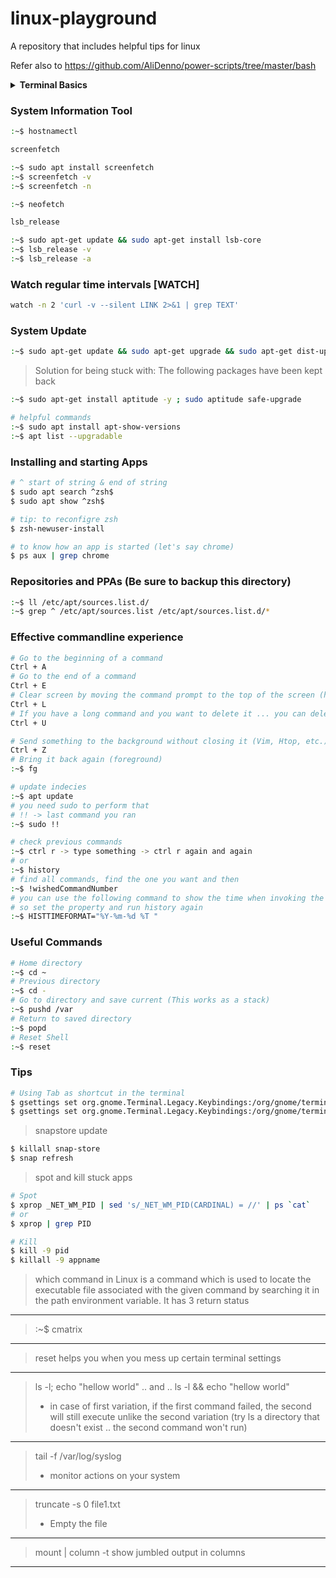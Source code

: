 # linux-playground
A repository that includes helpful tips for linux

Refer also to https://github.com/AliDenno/power-scripts/tree/master/bash

<details><summary><b>Terminal Basics</b></summary>

> Relative path: starting from my current location, I navigate to another folder 

> Absolute path: what "pwd" shows, in other words the path starting from the root 

> Remember that when you want to access the folder "Ali Folder" you need to perform "$ cd Ali\ Folder"

Command | Description |  
---------- | ------ | 
pwd | print working directory | 
ls | list items | 
dir | list items |
cd or cd ~ | home directory | 
cd / | root directory | 
cls | clear command prompt | 
ctrl + l | clear command prompt by moving down | 
echo text > name(.type) | create file | 
mkdir foldername | create directory | 
del file | delete file | 
rmdir folder | delete folder | 
cp | copy file | 
mv | move file or folder | 
touch | create or touch file |
</details>

### System Information Tool
```sh
:~$ hostnamectl
```

```sh
screenfetch

:~$ sudo apt install screenfetch
:~$ screenfetch -v
:~$ screenfetch -n

:~$ neofetch
```
  
```sh
lsb_release

:~$ sudo apt-get update && sudo apt-get install lsb-core
:~$ lsb_release -v
:~$ lsb_release -a
```

### Watch regular time intervals [WATCH]
```sh
watch -n 2 'curl -v --silent LINK 2>&1 | grep TEXT'
```

### System Update
```sh
:~$ sudo apt-get update && sudo apt-get upgrade && sudo apt-get dist-upgrade  && sudo apt autoremove && sudo apt autoclean && sudo apt clean && sudo apt update && sudo apt autoremove -y && sudo apt autoclean && sudo apt full-upgrade -y && sudo apt-get clean && sudo apt-get autoclean && sudo apt-get autoremove
```

> Solution for being stuck with: The following packages have been kept back
```sh
:~$ sudo apt-get install aptitude -y ; sudo aptitude safe-upgrade

# helpful commands
:~$ sudo apt install apt-show-versions
:~$ apt list --upgradable
```

### Installing and starting Apps
```sh
# ^ start of string & end of string
$ sudo apt search ^zsh$
$ sudo apt show ^zsh$

# tip: to reconfigre zsh
$ zsh-newuser-install

# to know how an app is started (let's say chrome)
$ ps aux | grep chrome
```

### Repositories and PPAs (Be sure to backup this directory)
```sh
:~$ ll /etc/apt/sources.list.d/
:~$ grep ^ /etc/apt/sources.list /etc/apt/sources.list.d/*
```

### Effective commandline experience
```sh
# Go to the beginning of a command
Ctrl + A
# Go to the end of a command
Ctrl + E
# Clear screen by moving the command prompt to the top of the screen (history still there)
Ctrl + L
# If you have a long command and you want to delete it ... you can delete all on line 
Ctrl + U

# Send something to the background without closing it (Vim, Htop, etc.)
Ctrl + Z
# Bring it back again (foreground)
:~$ fg

# update indecies
:~$ apt update
# you need sudo to perform that
# !! -> last command you ran
:~$ sudo !! 

# check previous commands
:~$ ctrl r -> type something -> ctrl r again and again 
# or
:~$ history
# find all commands, find the one you want and then 
:~$ !wishedCommandNumber
# you can use the following command to show the time when invoking the command above (you can set it permenantly in the ~/.bashrc file)
# so set the property and run history again
:~$ HISTTIMEFORMAT="%Y-%m-%d %T "
```

### Useful Commands
```sh
# Home directory
:~$ cd ~
# Previous directory
:~$ cd -
# Go to directory and save current (This works as a stack)
:~$ pushd /var
# Return to saved directory
:~$ popd
# Reset Shell
:~$ reset
```

### Tips
```sh
# Using Tab as shortcut in the terminal
$ gsettings set org.gnome.Terminal.Legacy.Keybindings:/org/gnome/terminal/legacy/keybindings/ next-tab '<Primary>Tab'
$ gsettings set org.gnome.Terminal.Legacy.Keybindings:/org/gnome/terminal/legacy/keybindings/ prev-tab '<Primary><Shift>Tab'
```

> snapstore update
```sh
$ killall snap-store
$ snap refresh
```
> spot and kill stuck apps
```sh
# Spot
$ xprop _NET_WM_PID | sed 's/_NET_WM_PID(CARDINAL) = //' | ps `cat`
# or
$ xprop | grep PID

# Kill
$ kill -9 pid
$ killall -9 appname
```


> which command in Linux is a command which is used to locate the executable file associated with the given command by searching it in the path environment variable. It has 3 return status
---
> :~$ cmatrix
---
> reset helps you when you mess up certain terminal settings
---
> ls -l; echo "hellow world" .. and .. ls -l && echo "hellow world" 
> - in case of first variation, if the first command failed, the second will still execute unlike the second variation (try ls a directory that doesn't exist .. the second command won't run)
---
> tail -f /var/log/syslog
> - monitor actions on your system 
---
> truncate -s 0 file1.txt
> - Empty the file 
---
> mount | column -t
> show jumbled output in columns
---
